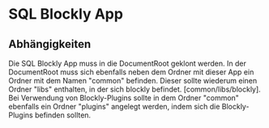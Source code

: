 # SQL Blockly App

## Abhängigkeiten
Die SQL Blockly App muss in die DocumentRoot geklont werden. In der DocumentRoot muss sich ebenfalls neben dem Ordner mit dieser App ein Ordner mit dem Namen "common" befinden. Dieser sollte wiederum einen Ordner "libs" enthalten, in der sich blockly befindet. [common/libs/blockly]. Bei Verwendung von Blockly-Plugins sollte in dem Ordner "common" ebenfalls ein Ordner "plugins" angelegt werden, indem sich die Blockly-Plugins befinden sollten. 
